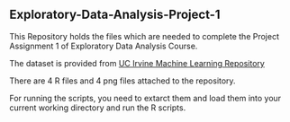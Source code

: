 ## Exploratory-Data-Analysis-Project-1

This Repository holds the files which are needed to complete the Project Assignment 1 of Exploratory Data Analysis Course.

The dataset is provided from <a href="http://archive.ics.uci.edu/ml/">UC Irvine Machine
Learning Repository</a>

There are 4 R files and 4 png files attached to the repository.

For running the scripts, you need to extarct them and load them into your current working directory and run the R scripts.


